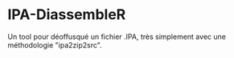 # IPA-DiassembleR
Un tool pour déoffusqué un fichier .IPA, très simplement avec une méthodologie "ipa2zip2src".
